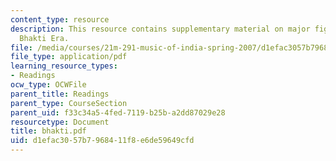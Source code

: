 ```yaml
---
content_type: resource
description: This resource contains supplementary material on major figures of the
  Bhakti Era.
file: /media/courses/21m-291-music-of-india-spring-2007/d1efac3057b7968411f8e6de59649cfd_bhakti.pdf
file_type: application/pdf
learning_resource_types:
- Readings
ocw_type: OCWFile
parent_title: Readings
parent_type: CourseSection
parent_uid: f33c34a5-4fed-7119-b25b-a2dd87029e28
resourcetype: Document
title: bhakti.pdf
uid: d1efac30-57b7-9684-11f8-e6de59649cfd
---
```

